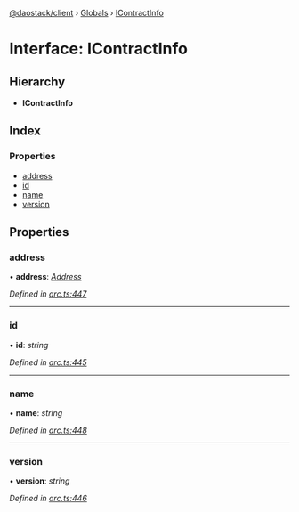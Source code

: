 [@daostack/client](../README.md) › [Globals](../globals.md) › [IContractInfo](icontractinfo.md)

# Interface: IContractInfo

## Hierarchy

* **IContractInfo**

## Index

### Properties

* [address](icontractinfo.md#address)
* [id](icontractinfo.md#id)
* [name](icontractinfo.md#name)
* [version](icontractinfo.md#version)

## Properties

###  address

• **address**: *[Address](../globals.md#address)*

*Defined in [arc.ts:447](https://github.com/daostack/client/blob/3f46a94/src/arc.ts#L447)*

___

###  id

• **id**: *string*

*Defined in [arc.ts:445](https://github.com/daostack/client/blob/3f46a94/src/arc.ts#L445)*

___

###  name

• **name**: *string*

*Defined in [arc.ts:448](https://github.com/daostack/client/blob/3f46a94/src/arc.ts#L448)*

___

###  version

• **version**: *string*

*Defined in [arc.ts:446](https://github.com/daostack/client/blob/3f46a94/src/arc.ts#L446)*
